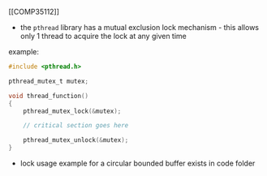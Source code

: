 [[COMP35112]]

- the `pthread` library has a mutual exclusion lock mechanism - this allows only 1 thread to acquire the lock at any given time 

example:
```C
#include <pthread.h>

pthread_mutex_t mutex;

void thread_function()
{
	pthread_mutex_lock(&mutex);

	// critical section goes here

	pthread_mutex_unlock(&mutex);
}
```

- lock usage example for a circular bounded buffer exists in code folder